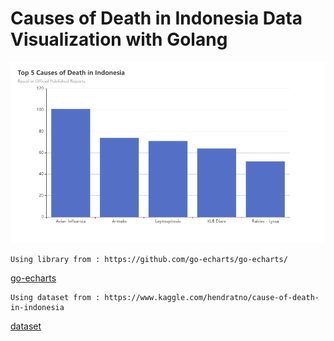 # Causes of Death in Indonesia Data Visualization with Golang

<img src = "pic/Awesome-go-echarts.png">

```
Using library from : https://github.com/go-echarts/go-echarts/
```
[go-echarts](https://github.com/go-echarts/go-echarts/)
```
Using dataset from : https://www.kaggle.com/hendratno/cause-of-death-in-indonesia
```
[dataset](https://www.kaggle.com/hendratno/cause-of-death-in-indonesia)
